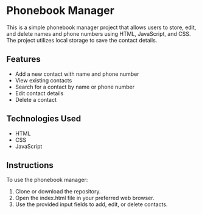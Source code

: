 <h1>Phonebook Manager</h1>

<p>This is a simple phonebook manager project that allows users to store, edit, and delete names and phone numbers using HTML, JavaScript, and CSS. The project utilizes local storage to save the contact details.</p>

<h2>Features</h2>
<ul>
  <li>Add a new contact with name and phone number</li>
  <li>View existing contacts</li>
  <li>Search for a contact by name or phone number</li>
  <li>Edit contact details</li>
  <li>Delete a contact</li>
</ul>

<h2>Technologies Used</h2>
<ul>
  <li>HTML</li>
  <li>CSS</li>
  <li>JavaScript</li>
</ul>

<h2>Instructions</h2>
<p>To use the phonebook manager:</p>
<ol>
  <li>Clone or download the repository.</li>
  <li>Open the index.html file in your preferred web browser.</li>
  <li>Use the provided input fields to add, edit, or delete contacts.</li>
</ol>
